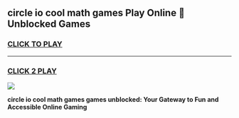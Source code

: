 
## circle io cool math games Play Online 👋 Unblocked Games
<h3>
<a href="https://news.freeplayer.one?title=circle_io_cool_math_games&ref=17CMG">CLICK TO PLAY</a></h3>
<hr>

<h3>
<a href="https://news.freeplayer.one?title=circle_io_cool_math_games&ref=17CMG">CLICK 2 PLAY</a>
  
</h3>

<a href="https://news.freeplayer.one?title=circle_io_cool_math_games&ref=17CMG/"><img src="https://clearcache.store/games.png"></a>


**circle io cool math games games unblocked: Your Gateway to Fun and Accessible Online Gaming**
